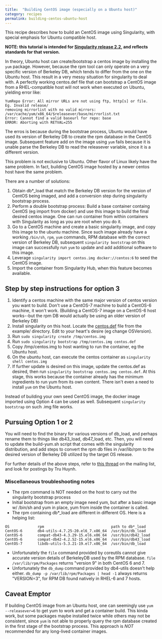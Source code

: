 ```yaml
---
title:  "Building CentOS image (especially on a Ubuntu host)"
category: recipes
permalink: building-centos-ubuntu-host
---
```


This recipe describes how to build an CentOS image using Singularity, with special emphasis for Ubuntu compatible host. 

**NOTE: this tutorial is intended for [Singularity release 2.2](http://singularity.lbl.gov/release-2-2), and reflects standards for that version.**


In theory, Ubuntu host can create/bootstrap a centos image by installing the `yum` package.  However, because the rpm tool can only operate on a very specific version of Berkeley DB, which tends to differ from the one on the Ubuntu host.  This result in a very messy situation for singularity to deal with.  A perfectly working centos.def file that can bootstrap a CentOS image from a RHEL-compatible host will not work when executed on Ubuntu, yielding error like:


```
YumRepo Error: All mirror URLs are not using ftp, http[s] or file.
Eg. Invalid release/
removing mirrorlist with no valid mirrors: /var/cache/yum/x86_64/$releasever/base/mirrorlist.txt
Error: Cannot find a valid baseurl for repo: base
ERROR: Aborting with RETVAL=255   
```

The erros is because during the bootstrae process, Ubuntu would have used its version of Berkeley DB to create the rpm database in the CentOS image.  Subsequent feature add on the image using `yum` fails because it is unable parse the Berkeley DB to read the releasever variable, since it is a different version.    

This problem is not exclusive to Ubuntu.  Other flavor of Linux likely have the same problem.  In fact, building CentOS image hosted by a newer centos host have the same problem.  

There are a number of solutions:

1.  Obtain db*_load that match the Berkeley DB version for the version of CentOS being imaged, and add a conversion step  during singularity bootstrap process.
2.  Perform a double bootstrap process: Build a base container containg CentOS (eg import from docker) and use this image to build the final desired centos image.  One can run container from within containers with Singularity as long as you are root when you do it.  
3.  Go to a CentOS machine and create a basic singularity image, and copy this image to the ubuntu machine.  Since such image already have a working `/bin/sh`, `rpm`, `yum` commands, RPM database with the correct version of Berkeley DB, subsequent `singularity bootstrap` on this image can successfully run `yum` to update and add additional software to this image.
4.  Leverage `singularity import centos.img docker://centos:6` to seed the CentOS image. 
5.  Import the container from Singularity Hub, when this feature becomes available.


## Step by step instructions for option 3

1. Identify a centos machine with the same major version of centos version you want to build.  Don't use a CentOS-7 machine to build a CentOS-6 machine, it won't work.  (Building a CentOS-7 image on a CentOS-6 host works--but the rpm DB would actually be using an older version of Berkeley DB)
3. Install singularity on this host.  Locate the [centos.def](https://github.com/singularityware/singularity/blob/2.x/examples/centos.def) file from the example/ directory.  Edit to your heart's desire (eg change OSVersion).
2. Run `sudo singularity create /tmp/centos.img`  
3. Run `sudo singularity bootstrap /tmp/centos.img centos.def`
4. Copy /tmp/centos.img to host wanting to run the container, eg the Ubuntu host.
5. On the ubuntu host, can execute the centos container as `singularity shell centos.img`
6. If further update is desired on this image, update the centos.def as desired, then run `singularity bootstrap centos.img centos.def`.  At this stage, this works because the container already has the minimum ingredients to run yum from its own content.   There isn't even a need to install `yum` on the Ubuntu host.

Instead of building your own seed CentOS image, the docker image imported using Option 4 can be used as well.  Subsequent `singularity bootstrap` on such .img file works.

## Pursuing Option 1 or 2

You will need to find the binary for various versions of db_load, and perhaps rename them to things like db43_load, db47_load, etc.  Then, you will need to update the build-yum.sh script that comes with the singularity distribution, and add steps to convert the rpm db files in /var/lib/rpm to the desired version of Berkeley DB utilized by the target OS release.

For further details of the above steps, 
refer to [this thread](https://groups.google.com/a/lbl.gov/forum/#!topic/singularity/gb-m2sjOLkM) on the mailing list, and look for postings by Tru Huynh.

### Miscellaneous troubleshooting notes


- The rpm command is NOT needed on the host to carry out the singularity bootstrap process
- Initial bootstrap from an empty image need yum, but after a basic image w/ /bin/sh and yum in place, yum from inside the container is called.  
- The rpm containing db*_load are different in different OS.   Here is a helping list:

``` 
OS             rpm                               path to db*_load 
CentOS-6       db4-utils-4.7.25-20.el6_7.x86_64  /usr/bin/db_load
CentOS-6       compat-db43-4.3.29-15.el6.x86_64  /usr/bin/db42_load
CentOS-6       compat-db42-4.2.52-15.el6.x86_64  /usr/bin/db43_load
CentOS-7       libdb-utils-5.3.21-19.el7.x86_64  /usr/bin/db_load
```
- Unfortunately the `file` command provided by coreutils cannot give accurate version details of BerkeleyDB used by the RPM database.  `file /var/lib/rpm/Packages` returns "version 9" in both CentOS 6 and 7.
- Unfortunately the `db_dump` command provided by db4-utils doesn't help either.  `db_dump -p /var/lib/rpm/Packages | head -1` always returns "VERSION=3", for RPM DB found natively in RHEL-6 and 7 hosts.  


## Caveat Emptor

If building CentOS image from an Ubuntu host, one can seemingly use `yum --releasever=6` to get yum to work and get a container build.  This kinda work, but some packages maybe installed twice while others may not be consistent, since `yum` is not able to properly query the rpm database created in the first stage of the bootstrap process.  This approach is *NOT* recommended for any long-lived container images.

